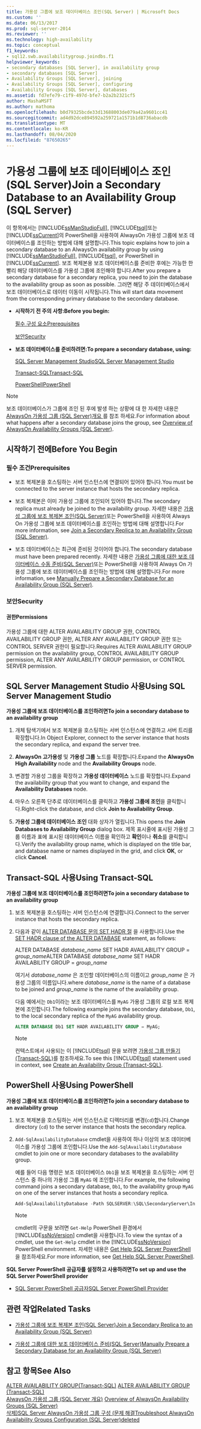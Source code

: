 ```yaml
---
title: 가용성 그룹에 보조 데이터베이스 조인(SQL Server) | Microsoft Docs
ms.custom: ''
ms.date: 06/13/2017
ms.prod: sql-server-2014
ms.reviewer: ''
ms.technology: high-availability
ms.topic: conceptual
f1_keywords:
- sql12.swb.availabilitygroup.joindbs.f1
helpviewer_keywords:
- secondary databases [SQL Server], in availability group
- secondary databases [SQL Server]
- Availability Groups [SQL Server], joining
- Availability Groups [SQL Server], configuring
- Availability Groups [SQL Server], databases
ms.assetid: fd7efe79-c1f9-497d-bfe7-b2a2b2321cf5
author: MashaMSFT
ms.author: mathoma
ms.openlocfilehash: b0d79325bcde33d13688003de079a42a9601cc41
ms.sourcegitcommit: ad4d92dce894592a259721a1571b1d8736abacdb
ms.translationtype: MT
ms.contentlocale: ko-KR
ms.lasthandoff: 08/04/2020
ms.locfileid: "87650265"
---
```

# <a name="join-a-secondary-database-to-an-availability-group-sql-server"></a><span data-ttu-id="cec72-102">가용성 그룹에 보조 데이터베이스 조인(SQL Server)</span><span class="sxs-lookup"><span data-stu-id="cec72-102">Join a Secondary Database to an Availability Group (SQL Server)</span></span>
  <span data-ttu-id="cec72-103">이 항목에서는 [!INCLUDE[ssManStudioFull](../../../includes/ssmanstudiofull-md.md)], [!INCLUDE[tsql](../../../includes/tsql-md.md)]또는 [!INCLUDE[ssCurrent](../../../includes/sscurrent-md.md)]의 PowerShell을 사용하여 AlwaysOn 가용성 그룹에 보조 데이터베이스를 조인하는 방법에 대해 설명합니다.</span><span class="sxs-lookup"><span data-stu-id="cec72-103">This topic explains how to join a secondary database to an AlwaysOn availability group by using [!INCLUDE[ssManStudioFull](../../../includes/ssmanstudiofull-md.md)], [!INCLUDE[tsql](../../../includes/tsql-md.md)], or PowerShell in [!INCLUDE[ssCurrent](../../../includes/sscurrent-md.md)].</span></span> <span data-ttu-id="cec72-104">보조 복제본용 보조 데이터베이스를 준비한 후에는 가능한 한 빨리 해당 데이터베이스를 가용성 그룹에 조인해야 합니다.</span><span class="sxs-lookup"><span data-stu-id="cec72-104">After you prepare a secondary database for a secondary replica, you need to join the database to the availability group as soon as possible.</span></span> <span data-ttu-id="cec72-105">그러면 해당 주 데이터베이스에서 보조 데이터베이스로 데이터 이동이 시작됩니다.</span><span class="sxs-lookup"><span data-stu-id="cec72-105">This will start data movement from the corresponding primary database to the secondary database.</span></span>  
  
-   <span data-ttu-id="cec72-106">**시작하기 전 주의 사항:**</span><span class="sxs-lookup"><span data-stu-id="cec72-106">**Before you begin:**</span></span>  
  
     [<span data-ttu-id="cec72-107">필수 구성 요소</span><span class="sxs-lookup"><span data-stu-id="cec72-107">Prerequisites</span></span>](#Prerequisites)  
  
     [<span data-ttu-id="cec72-108">보안</span><span class="sxs-lookup"><span data-stu-id="cec72-108">Security</span></span>](#Security)  
  
-   <span data-ttu-id="cec72-109">**보조 데이터베이스를 준비하려면:**</span><span class="sxs-lookup"><span data-stu-id="cec72-109">**To prepare a secondary database, using:**</span></span>  
  
     [<span data-ttu-id="cec72-110">SQL Server Management Studio</span><span class="sxs-lookup"><span data-stu-id="cec72-110">SQL Server Management Studio</span></span>](#SSMSProcedure)  
  
     [<span data-ttu-id="cec72-111">Transact-SQL</span><span class="sxs-lookup"><span data-stu-id="cec72-111">Transact-SQL</span></span>](#TsqlProcedure)  
  
     [<span data-ttu-id="cec72-112">PowerShell</span><span class="sxs-lookup"><span data-stu-id="cec72-112">PowerShell</span></span>](#PowerShellProcedure)  
  
> [!NOTE]  
>  <span data-ttu-id="cec72-113">보조 데이터베이스가 그룹에 조인 된 후에 발생 하는 상황에 대 한 자세한 내용은 [AlwaysOn 가용성 그룹 &#40;SQL Server&#41;개요 ](overview-of-always-on-availability-groups-sql-server.md)를 참조 하세요.</span><span class="sxs-lookup"><span data-stu-id="cec72-113">For information about what happens after a secondary database joins the group, see [Overview of AlwaysOn Availability Groups &#40;SQL Server&#41;](overview-of-always-on-availability-groups-sql-server.md).</span></span>  
  
##  <a name="before-you-begin"></a><a name="BeforeYouBegin"></a> <span data-ttu-id="cec72-114">시작하기 전에</span><span class="sxs-lookup"><span data-stu-id="cec72-114">Before You Begin</span></span>  
  
###  <a name="prerequisites"></a><a name="Prerequisites"></a> <span data-ttu-id="cec72-115">필수 조건</span><span class="sxs-lookup"><span data-stu-id="cec72-115">Prerequisites</span></span>  
  
-   <span data-ttu-id="cec72-116">보조 복제본을 호스팅하는 서버 인스턴스에 연결되어 있어야 합니다.</span><span class="sxs-lookup"><span data-stu-id="cec72-116">You must be connected to the server instance that hosts the secondary replica.</span></span>  
  
-   <span data-ttu-id="cec72-117">보조 복제본은 이미 가용성 그룹에 조인되어 있어야 합니다.</span><span class="sxs-lookup"><span data-stu-id="cec72-117">The secondary replica must already be joined to the availability group.</span></span> <span data-ttu-id="cec72-118">자세한 내용은 [가용성 그룹에 보조 복제본 조인&#40;SQL Server&#41;](join-a-secondary-replica-to-an-availability-group-sql-server.md)또는 PowerShell을 사용하여 Always On 가용성 그룹에 보조 데이터베이스를 조인하는 방법에 대해 설명합니다.</span><span class="sxs-lookup"><span data-stu-id="cec72-118">For more information, see [Join a Secondary Replica to an Availability Group &#40;SQL Server&#41;](join-a-secondary-replica-to-an-availability-group-sql-server.md).</span></span>  
  
-   <span data-ttu-id="cec72-119">보조 데이터베이스는 최근에 준비된 것이어야 합니다.</span><span class="sxs-lookup"><span data-stu-id="cec72-119">The secondary database must have been prepared recently.</span></span> <span data-ttu-id="cec72-120">자세한 내용은 [가용성 그룹에 대한 보조 데이터베이스 수동 준비&#40;SQL Server&#41;](manually-prepare-a-secondary-database-for-an-availability-group-sql-server.md)또는 PowerShell을 사용하여 Always On 가용성 그룹에 보조 데이터베이스를 조인하는 방법에 대해 설명합니다.</span><span class="sxs-lookup"><span data-stu-id="cec72-120">For more information, see [Manually Prepare a Secondary Database for an Availability Group &#40;SQL Server&#41;](manually-prepare-a-secondary-database-for-an-availability-group-sql-server.md).</span></span>  
  
###  <a name="security"></a><a name="Security"></a> <span data-ttu-id="cec72-121">보안</span><span class="sxs-lookup"><span data-stu-id="cec72-121">Security</span></span>  
  
####  <a name="permissions"></a><a name="Permissions"></a> <span data-ttu-id="cec72-122">권한</span><span class="sxs-lookup"><span data-stu-id="cec72-122">Permissions</span></span>  
 <span data-ttu-id="cec72-123">가용성 그룹에 대한 ALTER AVAILABILITY GROUP 권한, CONTROL AVAILABILITY GROUP 권한, ALTER ANY AVAILABILITY GROUP 권한 또는 CONTROL SERVER 권한이 필요합니다.</span><span class="sxs-lookup"><span data-stu-id="cec72-123">Requires ALTER AVAILABILITY GROUP permission on the availability group, CONTROL AVAILABILITY GROUP permission, ALTER ANY AVAILABILITY GROUP permission, or CONTROL SERVER permission.</span></span>  
  
##  <a name="using-sql-server-management-studio"></a><a name="SSMSProcedure"></a> <span data-ttu-id="cec72-124">SQL Server Management Studio 사용</span><span class="sxs-lookup"><span data-stu-id="cec72-124">Using SQL Server Management Studio</span></span>  
 <span data-ttu-id="cec72-125">**가용성 그룹에 보조 데이터베이스를 조인하려면**</span><span class="sxs-lookup"><span data-stu-id="cec72-125">**To join a secondary database to an availability group**</span></span>  
  
1.  <span data-ttu-id="cec72-126">개체 탐색기에서 보조 복제본을 호스팅하는 서버 인스턴스에 연결하고 서버 트리를 확장합니다.</span><span class="sxs-lookup"><span data-stu-id="cec72-126">In Object Explorer, connect to the server instance that hosts the secondary replica, and expand the server tree.</span></span>  
  
2.  <span data-ttu-id="cec72-127">**AlwaysOn 고가용성** 및 **가용성 그룹** 노드를 확장합니다.</span><span class="sxs-lookup"><span data-stu-id="cec72-127">Expand the **AlwaysOn High Availability** node and the **Availability Groups** node.</span></span>  
  
3.  <span data-ttu-id="cec72-128">변경할 가용성 그룹을 확장하고 **가용성 데이터베이스** 노드를 확장합니다.</span><span class="sxs-lookup"><span data-stu-id="cec72-128">Expand the availability group that you want to change, and expand the **Availability Databases** node.</span></span>  
  
4.  <span data-ttu-id="cec72-129">마우스 오른쪽 단추로 데이터베이스를 클릭하고 **가용성 그룹에 조인**을 클릭합니다.</span><span class="sxs-lookup"><span data-stu-id="cec72-129">Right-click the database, and click **Join to Availability Group**.</span></span>  
  
5.  <span data-ttu-id="cec72-130">**가용성 그룹에 데이터베이스 조인** 대화 상자가 열립니다.</span><span class="sxs-lookup"><span data-stu-id="cec72-130">This opens the **Join Databases to Availability Group** dialog box.</span></span> <span data-ttu-id="cec72-131">제목 표시줄에 표시된 가용성 그룹 이름과 표에 표시된 데이터베이스 이름을 확인하고 **확인**이나 **취소**를 클릭합니다.</span><span class="sxs-lookup"><span data-stu-id="cec72-131">Verify the availability group name, which is displayed on the title bar, and database name or names displayed in the grid, and click **OK**, or click **Cancel**.</span></span>  
  
##  <a name="using-transact-sql"></a><a name="TsqlProcedure"></a> <span data-ttu-id="cec72-132">Transact-SQL 사용</span><span class="sxs-lookup"><span data-stu-id="cec72-132">Using Transact-SQL</span></span>  
 <span data-ttu-id="cec72-133">**가용성 그룹에 보조 데이터베이스를 조인하려면**</span><span class="sxs-lookup"><span data-stu-id="cec72-133">**To join a secondary database to an availability group**</span></span>  
  
1.  <span data-ttu-id="cec72-134">보조 복제본을 호스팅하는 서버 인스턴스에 연결합니다.</span><span class="sxs-lookup"><span data-stu-id="cec72-134">Connect to the server instance that hosts the secondary replica.</span></span>  
  
2.  <span data-ttu-id="cec72-135">다음과 같이 [ALTER DATABASE 문의 SET HADR 절](/sql/t-sql/statements/alter-database-transact-sql-set-hadr) 을 사용합니다.</span><span class="sxs-lookup"><span data-stu-id="cec72-135">Use the [SET HADR clause of the ALTER DATABASE](/sql/t-sql/statements/alter-database-transact-sql-set-hadr) statement, as follows:</span></span>  
  
     <span data-ttu-id="cec72-136">ALTER DATABASE *database_name* SET HADR AVAILABILITY GROUP = *group_name*</span><span class="sxs-lookup"><span data-stu-id="cec72-136">ALTER DATABASE *database_name* SET HADR AVAILABILITY GROUP = *group_name*</span></span>  
  
     <span data-ttu-id="cec72-137">여기서 *database_name* 은 조인할 데이터베이스의 이름이고 *group_name* 은 가용성 그룹의 이름입니다.</span><span class="sxs-lookup"><span data-stu-id="cec72-137">where *database_name* is the name of a database to be joined and *group_name* is the name of the availability group.</span></span>  
  
     <span data-ttu-id="cec72-138">다음 예에서는 `Db1`이라는 보조 데이터베이스를 `MyAG` 가용성 그룹의 로컬 보조 복제본에 조인합니다.</span><span class="sxs-lookup"><span data-stu-id="cec72-138">The following example joins the secondary database, `Db1`, to the local secondary replica of the `MyAG` availability group.</span></span>  
  
    ```sql
    ALTER DATABASE Db1 SET HADR AVAILABILITY GROUP = MyAG;  
    ```  
  
    > [!NOTE]  
    >  <span data-ttu-id="cec72-139">컨텍스트에서 사용되는 이 [!INCLUDE[tsql](../../../includes/tsql-md.md)] 문을 보려면 [가용성 그룹 만들기&#40;Transact-SQL&#41;](create-an-availability-group-transact-sql.md)를 참조하세요.</span><span class="sxs-lookup"><span data-stu-id="cec72-139">To see this [!INCLUDE[tsql](../../../includes/tsql-md.md)] statement used in context, see [Create an Availability Group &#40;Transact-SQL&#41;](create-an-availability-group-transact-sql.md).</span></span>  
  
##  <a name="using-powershell"></a><a name="PowerShellProcedure"></a> <span data-ttu-id="cec72-140">PowerShell 사용</span><span class="sxs-lookup"><span data-stu-id="cec72-140">Using PowerShell</span></span>  
 <span data-ttu-id="cec72-141">**가용성 그룹에 보조 데이터베이스를 조인하려면**</span><span class="sxs-lookup"><span data-stu-id="cec72-141">**To join a secondary database to an availability group**</span></span>  
  
1.  <span data-ttu-id="cec72-142">보조 복제본을 호스팅하는 서버 인스턴스로 디렉터리를 변경(`cd`)합니다.</span><span class="sxs-lookup"><span data-stu-id="cec72-142">Change directory (`cd`) to the server instance that hosts the secondary replica.</span></span>  
  
2.  <span data-ttu-id="cec72-143">`Add-SqlAvailabilityDatabase` cmdlet을 사용하여 하나 이상의 보조 데이터베이스를 가용성 그룹에 조인합니다.</span><span class="sxs-lookup"><span data-stu-id="cec72-143">Use the `Add-SqlAvailabilityDatabase` cmdlet to join one or more secondary databases to the availability group.</span></span>  
  
     <span data-ttu-id="cec72-144">예를 들어 다음 명령은 보조 데이터베이스 `Db1`을 보조 복제본을 호스팅하는 서버 인스턴스 중 하나의 가용성 그룹 `MyAG` 에 조인합니다.</span><span class="sxs-lookup"><span data-stu-id="cec72-144">For example, the following command joins a secondary database, `Db1`, to the availability group `MyAG` on one of the server instances that hosts a secondary replica.</span></span>  
  
    ```powershell
    Add-SqlAvailabilityDatabase -Path SQLSERVER:\SQL\SecondaryServer\InstanceName\AvailabilityGroups\MyAG -Database "Db1"  
    ```  
  
    > [!NOTE]  
    >  <span data-ttu-id="cec72-145">cmdlet의 구문을 보려면 `Get-Help` PowerShell 환경에서 [!INCLUDE[ssNoVersion](../../../includes/ssnoversion-md.md)] cmdlet을 사용합니다.</span><span class="sxs-lookup"><span data-stu-id="cec72-145">To view the syntax of a cmdlet, use the `Get-Help` cmdlet in the [!INCLUDE[ssNoVersion](../../../includes/ssnoversion-md.md)] PowerShell environment.</span></span> <span data-ttu-id="cec72-146">자세한 내용은 [Get Help SQL Server PowerShell](../../../powershell/sql-server-powershell.md)을 참조하세요.</span><span class="sxs-lookup"><span data-stu-id="cec72-146">For more information, see [Get Help SQL Server PowerShell](../../../powershell/sql-server-powershell.md).</span></span>  
  
 <span data-ttu-id="cec72-147">**SQL Server PowerShell 공급자를 설정하고 사용하려면**</span><span class="sxs-lookup"><span data-stu-id="cec72-147">**To set up and use the SQL Server PowerShell provider**</span></span>  
  
-   [<span data-ttu-id="cec72-148">SQL Server PowerShell 공급자</span><span class="sxs-lookup"><span data-stu-id="cec72-148">SQL Server PowerShell Provider</span></span>](../../../powershell/sql-server-powershell-provider.md)  
  
##  <a name="related-tasks"></a><a name="RelatedTasks"></a> <span data-ttu-id="cec72-149">관련 작업</span><span class="sxs-lookup"><span data-stu-id="cec72-149">Related Tasks</span></span>  
  
-   [<span data-ttu-id="cec72-150">가용성 그룹에 보조 복제본 조인&#40;SQL Server&#41;</span><span class="sxs-lookup"><span data-stu-id="cec72-150">Join a Secondary Replica to an Availability Group &#40;SQL Server&#41;</span></span>](join-a-secondary-replica-to-an-availability-group-sql-server.md)  
  
-   [<span data-ttu-id="cec72-151">가용성 그룹에 대한 보조 데이터베이스 준비&#40;SQL Server&#41;</span><span class="sxs-lookup"><span data-stu-id="cec72-151">Manually Prepare a Secondary Database for an Availability Group &#40;SQL Server&#41;</span></span>](manually-prepare-a-secondary-database-for-an-availability-group-sql-server.md)  
  
## <a name="see-also"></a><span data-ttu-id="cec72-152">참고 항목</span><span class="sxs-lookup"><span data-stu-id="cec72-152">See Also</span></span>  
 <span data-ttu-id="cec72-153">[ALTER AVAILABILITY GROUP&#40;Transact-SQL&#41;](/sql/t-sql/statements/alter-availability-group-transact-sql) </span><span class="sxs-lookup"><span data-stu-id="cec72-153">[ALTER AVAILABILITY GROUP &#40;Transact-SQL&#41;](/sql/t-sql/statements/alter-availability-group-transact-sql) </span></span>  
 <span data-ttu-id="cec72-154">[AlwaysOn 가용성 그룹 &#40;SQL Server 개요&#41;](overview-of-always-on-availability-groups-sql-server.md) </span><span class="sxs-lookup"><span data-stu-id="cec72-154">[Overview of AlwaysOn Availability Groups &#40;SQL Server&#41;](overview-of-always-on-availability-groups-sql-server.md) </span></span>  
 [<span data-ttu-id="cec72-155">삭제&#41;SQL Server AlwaysOn 가용성 그룹 구성 &#40;문제 해결</span><span class="sxs-lookup"><span data-stu-id="cec72-155">Troubleshoot AlwaysOn Availability Groups Configuration &#40;SQL Server&#41;deleted</span></span>](troubleshoot-always-on-availability-groups-configuration-sql-server.md)  
